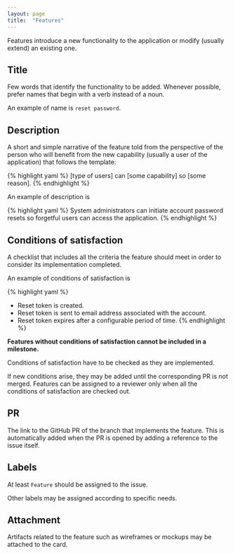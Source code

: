 ```yaml
---
layout: page
title:  "Features"
---
```


Features introduce a new functionality to the application or modify (usually extend) an existing one.

## Title
Few words that identify the functionality to be added. Whenever possible, prefer names that begin with a verb instead of a noun.

An example of name is `reset password`.

## Description
A short and simple narrative of the feature told from the perspective of the person who will benefit from the new capability (usually a user of the application) that follows the template:

{% highlight yaml %}
[type of users] can
[some capability] so
[some reason].
{% endhighlight %}

An example of description is

{% highlight yaml %}
System administrators can
initiate account password resets so
forgetful users can access the application.
{% endhighlight %}

## Conditions of satisfaction
A checklist that includes all the criteria the feature should meet in order to consider its implementation completed.

An example of conditions of satisfaction is

{% highlight yaml %}
- Reset token is created.
- Reset token is sent to email address associated with the account.
- Reset token expires after a configurable period of time.
{% endhighlight %}

**Features without conditions of satisfaction cannot be included in a milestone.**

Conditions of satisfaction have to be checked as they are implemented.

If new conditions arise, they may be added until the corresponding PR is not merged.
Features can be assigned to a reviewer only when all the conditions of satisfaction are checked out.

## PR
The link to the GitHub PR of the branch that implements the feature. This is automatically added when the PR is opened by adding a reference to the issue itself.


## Labels
At least `Feature` should be assigned to the issue.

Other labels may be assigned according to specific needs.


## Attachment

Artifacts related to the feature such as wireframes or mockups may be attached to the card.
